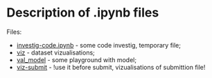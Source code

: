 # Description of .ipynb files
Files:
- [investig-code.ipynb](investig-code.ipynb) - some code investig,
 temporary file;
- [viz](viz.ipynb) - dataset vizualisations;
- [val_model](val_model.ipynb) - some playground with model;
- [viz-submit](viz-submit.ipynb) - !use it before submit,
vizualisations of submittion file!